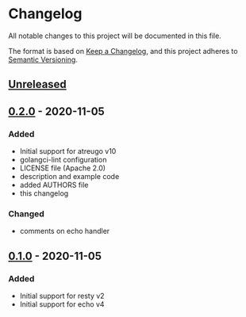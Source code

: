 # Changelog

All notable changes to this project will be documented in this file.

The format is based on [Keep a Changelog](https://keepachangelog.com/en/1.0.0/),
and this project adheres to [Semantic Versioning](https://semver.org/spec/v2.0.0.html).

## [Unreleased]

## [0.2.0] - 2020-11-05

### Added

- Initial support for atreugo v10
- golangci-lint configuration
- LICENSE file (Apache 2.0)
- description and example code
- added AUTHORS file
- this changelog

### Changed

- comments on echo handler

## [0.1.0] - 2020-11-05

### Added

- Initial support for resty v2
- Initial support for echo v4

[Unreleased]: https://github.com/olivierlacan/keep-a-changelog/compare/v0.2.0...HEAD
[0.2.0]: https://github.com/Wr4thon/requestid/compare/v0.1.0...v0.2.0
[0.1.0]: https://github.com/Wr4thon/requestid/releases/tag/v0.1.0

